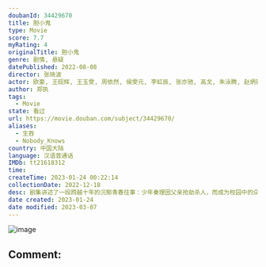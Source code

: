 ```yaml
---
doubanId: 34429670
title: 胆小鬼
type: Movie
score: 7.7
myRating: 4
originalTitle: 胆小鬼
genre: 剧情, 悬疑
datePublished: 2022-08-08
director: 张晓波
actor: 欧豪, 王砚辉, 王玉雯, 周依然, 侯雯元, 李虹辰, 张亦驰, 高戈, 朱泳腾, 赵炳锐, 孟阿赛, 李金江, 刘钧, 车晓, 房子斌, 裴魁山, 黄曼, 黄澄澄, 侯岩松, 赵珈琪, 马吟吟, 周德华, 吴超, 李克伟, 颜北, 林晓凡, 尹元章, 李至强, 董畅, 于介平, 刘学
author: 郑执
tags:
  - Movie
state: 看过
url: https://movie.douban.com/subject/34429670/
aliases:
  - 生吞
  - Nobody_Knows
country: 中国大陆
language: 汉语普通话
IMDb: tt21618312
time: 
createTime: 2023-01-24 00:22:14
collectionDate: 2022-12-18
desc: 剧集讲述了一段跨越十年的沉郁青春往事：少年秦理因父亲抢劫杀人，而成为校园中的众矢之的。转学生黄姝，及其好友王頔、冯雪娇始终坚定地站在他身边，四人建立起了一段珍贵的校园情谊。然而，成长过程中一连串事件的...
date created: 2023-01-24
date modified: 2023-03-07
---
```


![image](p2877651753.jpg)

Comment:
---
